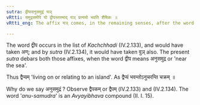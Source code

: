 ```yaml
---
sutra: द्वीपादनुसमुद्रं यञ्
vRtti: समुद्रसमीपे यो द्वीपस्तस्माद् यञ् प्रत्ययो भवति शैषिकः ॥
vRtti_eng: The affix यञ् comes, in the remaining senses, after the word द्वीप, which is near the sea.

---
```

The word द्वीप occurs in the list of _Kachchhadi_ (IV.2.133), and would have taken अण्; and by _sutra_ (IV.2.134), it would have taken वुञ् also. The present _sutra_ debars both those affixes, when the word द्वीप means अनुसमुद्र or 'near the sea'.

Thus द्वैप्यम् 'living on or relating to an island'. As द्वैप्यं भवन्तोऽनुचरन्ति चक्रम् ॥

Why do we say अनुसमुद्रं ? Observe द्वैपकम् or द्वैपम् (IV.2.133) and (IV.2.134). The word '_anu_-_samudra_' is an _Avyayibhava_ compound (II. I. 15).